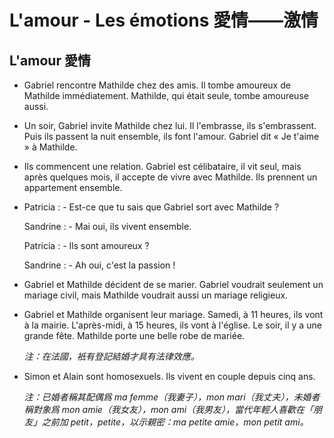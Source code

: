 # L'amour - Les émotions 愛情——激情

## L'amour 愛情
* Gabriel rencontre Mathilde chez des amis. Il tombe amoureux de Mathilde immédiatement. Mathilde, qui était seule, tombe amoureuse aussi.
* Un soir, Gabriel invite Mathilde chez lui. Il l'embrasse, ils s'embrassent. Puis ils passent la nuit ensemble, ils font l'amour. Gabriel dit « Je t'aime » à Mathilde.
* Ils commencent une relation. Gabriel est célibataire, il vit seul, mais après quelques mois, il accepte de vivre avec Mathilde. Ils prennent un appartement ensemble.
* Patricia : - Est-ce que tu sais que Gabriel sort avec Mathilde ?

    Sandrine : - Mai oui, ils vivent ensemble.

    Patricia : - Ils sont amoureux ?

    Sandrine : - Ah oui, c'est la passion !

* Gabriel et Mathilde décident de se marier. Gabriel voudrait seulement un mariage civil, mais Mathilde voudrait aussi un mariage religieux.
* Gabriel et Mathilde organisent leur mariage. Samedi, à 11 heures, ils vont à la mairie. L'après-midi, à 15 heures, ils vont à l'église. Le soir, il y a une grande fête. Mathilde porte une belle robe de mariée.

    *注：在法國，衹有登記結婚才具有法律效應。*

* Simon et Alain sont homosexuels. Ils vivent en couple depuis cinq ans.

    *注：已婚者稱其配偶爲 ma femme（我妻子），mon mari（我丈夫），未婚者稱對象爲 mon amie（我女友），mon ami（我男友），當代年輕人喜歡在「朋友」之前加 petit，petite，以示親密：ma petite amie，mon petit ami。*